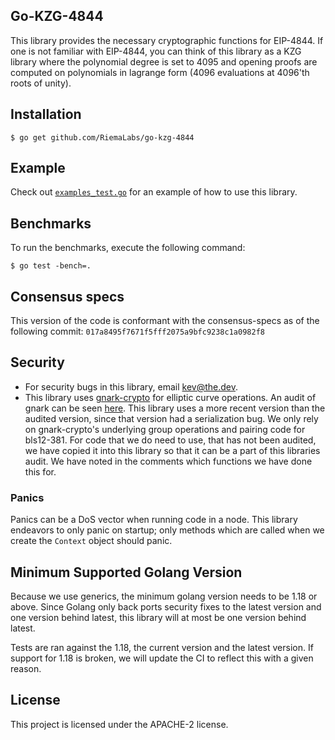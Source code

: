 ## Go-KZG-4844

This library provides the necessary cryptographic functions for EIP-4844. If one
is not familiar with EIP-4844, you can think of this library as a KZG library
where the polynomial degree is set to 4095 and opening proofs are computed on
polynomials in lagrange form (4096 evaluations at 4096'th roots of unity).

## Installation 

```
$ go get github.com/RiemaLabs/go-kzg-4844
```

## Example

Check out [`examples_test.go`](./examples_test.go) for an example of how to use
this library.

## Benchmarks

To run the benchmarks, execute the following command:

```
$ go test -bench=.
```

## Consensus specs

This version of the code is conformant with the consensus-specs as of the
following commit: `017a8495f7671f5fff2075a9bfc9238c1a0982f8`


## Security

- For security bugs in this library, email kev@the.dev.
- This library uses
  [gnark-crypto](https://github.com/ConsenSys/gnark-crypto/tree/master) for
  elliptic curve operations. An audit of gnark can be seen
  [here](https://github.com/ConsenSys/gnark-crypto/blob/master/audit_oct2022.pdf).
  This library uses a more recent version than the audited version, since that 
  version had a serialization bug.
  We only rely on gnark-crypto's underlying group operations and pairing code
  for bls12-381. For code that we do need to use, that has not been audited, we
  have copied it into this library so that it can be a part of this libraries
  audit. We have noted in the comments which functions we have done this for.
  

### Panics

Panics can be a DoS vector when running code in a node. This library endeavors
to only panic on startup; only methods which are called when we create the
`Context` object should panic.

## Minimum Supported Golang Version

Because we use generics, the minimum golang version needs to be 1.18 or above. Since Golang only back ports security fixes to the latest version and one version behind latest, this library will at most be one version behind latest.

Tests are ran against the 1.18, the current version and the latest version. If support for 1.18 is broken, we will update the CI to reflect this with a given reason.

## License

This project is licensed under the APACHE-2 license.
